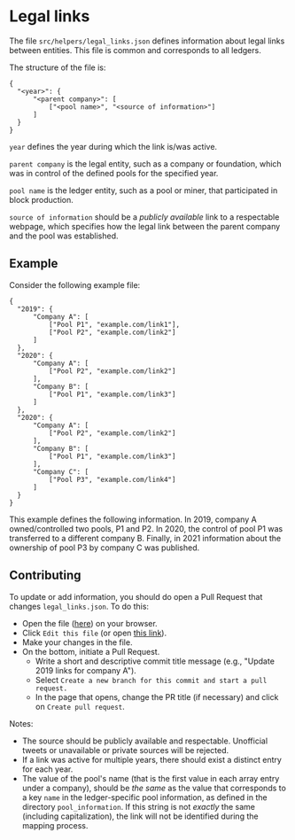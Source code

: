 # Legal links 

The file `src/helpers/legal_links.json` defines information about legal links
between entities. This file is common and corresponds to all ledgers. 

The structure of the file is:
```
{
  "<year>": {
      "<parent company>": [
          ["<pool name>", "<source of information>"]
      ]
  }
}
```

`year` defines the year during which the link is/was active. 

`parent company` is the legal entity, such as a company or foundation, which was
in control of the defined pools for the specified year.

`pool name` is the ledger entity, such as a pool or miner, that participated in
block production.

`source of information` should be a _publicly available_ link to a respectable
webpage, which specifies how the legal link between the parent company and the
pool was established.

## Example

Consider the following example file:
```
{
  "2019": {
      "Company A": [
          ["Pool P1", "example.com/link1"],
          ["Pool P2", "example.com/link2"]
      ]
  },
  "2020": {
      "Company A": [
          ["Pool P2", "example.com/link2"]
      ],
      "Company B": [
          ["Pool P1", "example.com/link3"]
      ]
  },
  "2020": {
      "Company A": [
          ["Pool P2", "example.com/link2"]
      ],
      "Company B": [
          ["Pool P1", "example.com/link3"]
      ],
      "Company C": [
          ["Pool P3", "example.com/link4"]
      ]
  }
}
```

This example defines the following information. In 2019, company A
owned/controlled two pools, P1 and P2. In 2020, the control of pool P1 was
transferred to a different company B. Finally, in 2021 information about the
ownership of pool P3 by company C was published.

## Contributing

To update or add information, you should do open a Pull
Request that changes `legal_links.json`. To do this:

- Open the file ([here](https://github.com/Blockchain-Technology-Lab/pooling-analysis/blob/main/src/helpers/legal_links.json)) on your browser.
- Click `Edit this file` (or open [this link](https://github.com/Blockchain-Technology-Lab/pooling-analysis/edit/main/src/helpers/legal_links.json)).
- Make your changes in the file.
- On the bottom, initiate a Pull Request.
  - Write a short and descriptive commit title message (e.g., "Update 2019 links for company A").
  - Select `Create a new branch for this commit and start a pull request.`
  - In the page that opens, change the PR title (if necessary) and click on `Create pull request`.

Notes:

- The source should be publicly available and respectable. Unofficial tweets or unavailable or private sources will be rejected.
- If a link was active for multiple years, there should exist a distinct entry for each year.
- The value of the pool's name (that is the first value in each array entry under a company), should be _the same_ as the value that corresponds to a key `name` in the ledger-specific pool information, as defined in the directory `pool_information`. If this string is not _exactly_ the same (including capitalization), the link will not be identified during the mapping process.
